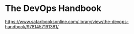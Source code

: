 # The DevOps Handbook

https://www.safaribooksonline.com/library/view/the-devops-handbook/9781457191381/
